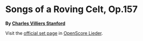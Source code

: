 
# Songs of a Roving Celt, Op.157

__By [Charles Villiers Stanford](..)__

Visit the [official set page] in [OpenScore Lieder].

[official set page]: https://musescore.com/openscore-lieder-corpus/sets/5106583
[OpenScore Lieder]: https://musescore.com/openscore-lieder-corpus
